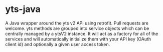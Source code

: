 # yts-java
A Java wrapper around the yts v2 API using retrofit.  Pull requests are welcome.  yts methods are grouped into service objects which can be centrally managed by a ytsV2 instance. It will act as a factory for all of the services and will automatically initialize them with your API key (OAuth client id) and optionally a given user access token.
